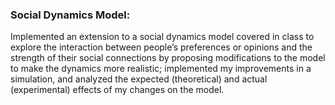 ### Social Dynamics Model:
Implemented an extension to a social dynamics model covered in class to explore the interaction between people’s preferences or opinions and the strength of their social connections by proposing modifications to the model to make the dynamics more realistic; implemented my improvements in a simulation, and analyzed the expected (theoretical) and actual (experimental) effects of my changes on the model.
